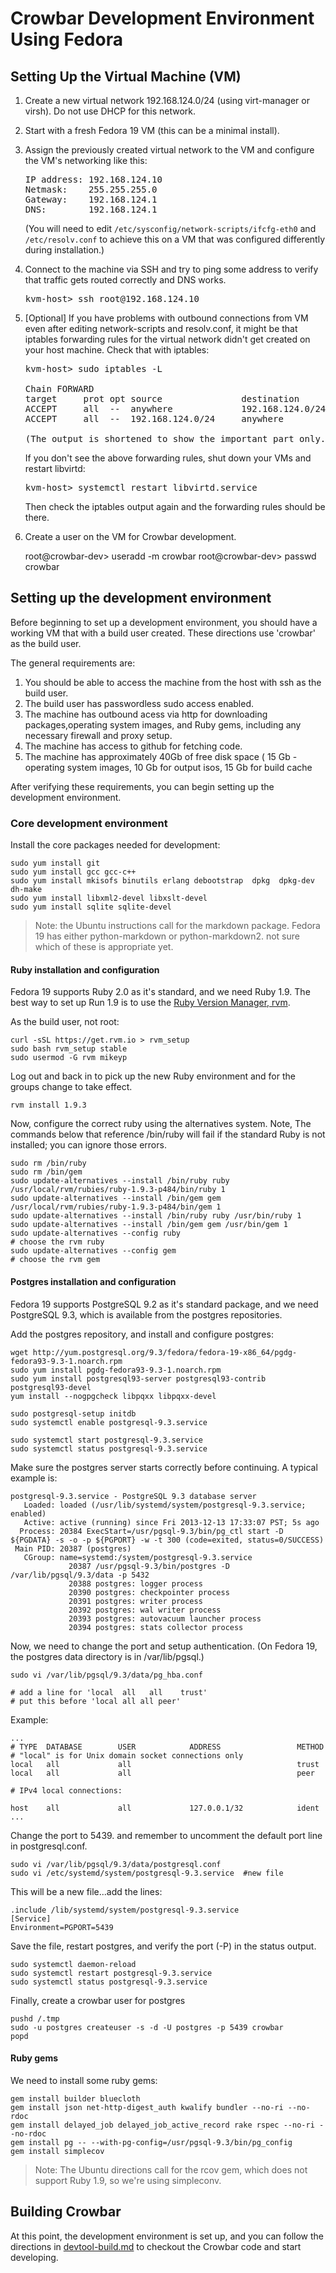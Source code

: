 # Crowbar Development Environment Using Fedora

## Setting Up the Virtual Machine (VM)

1. Create a new virtual network 192.168.124.0/24 (using virt-manager or virsh).
   Do not use DHCP for this network.

1. Start with a fresh Fedora 19 VM (this can be a minimal install).

1. Assign the previously created virtual network to the VM and configure the
   VM's networking like this:

   <pre>IP address: 192.168.124.10
   Netmask:    255.255.255.0
   Gateway:    192.168.124.1
   DNS:        192.168.124.1</pre>

   (You will need to edit `/etc/sysconfig/network-scripts/ifcfg-eth0` and
   `/etc/resolv.conf` to achieve this on a VM that was configured differently
   during installation.)

1. Connect to the machine via SSH and try to ping some address to verify that
   traffic gets routed correctly and DNS works.

   <pre>kvm-host> ssh root@192.168.124.10</pre>

1. [Optional] If you have problems with outbound connections from VM even after
   editing network-scripts and resolv.conf, it might be that iptables
   forwarding rules for the virtual network didn't get created on your host
   machine. Check that with iptables:

   <pre>kvm-host> sudo iptables -L

   Chain FORWARD
   target     prot opt source               destination
   ACCEPT     all  --  anywhere             192.168.124.0/24     state RELATED,ESTABLISHED
   ACCEPT     all  --  192.168.124.0/24     anywhere

   (The output is shortened to show the important part only.)</pre>

   If you don't see the above forwarding rules, shut down your VMs and restart
   libvirtd:

   <pre>kvm-host> systemctl restart libvirtd.service</pre>
   
   Then check the iptables output again and the forwarding rules should be there.

1. Create a user on the VM for Crowbar development.

   root@crowbar-dev> useradd -m crowbar
    root@crowbar-dev> passwd crowbar

## Setting up the development environment

Before beginning to set up a development environment, you should have
a working VM that with a build user created.  These directions use 'crowbar'
as the build user.

The general requirements are:

1. You should be able to access the machine from the host with ssh as the build 
   user.
1. The build user has passwordless sudo access enabled.
1. The machine has outbound acess via http for downloading packages,operating 
   system images, and Ruby gems, including any necessary firewall and 
   proxy setup.
1. The machine has access to github for fetching code.
1. The machine has approximately 40Gb of free disk space 
   ( 15 Gb - operating system images, 10 Gb for output isos, 15 Gb for 
   build cache

After verifying these requirements, you can begin setting up the development 
environment.

### Core development environment 

Install the core packages needed for development:

    sudo yum install git
    sudo yum install gcc gcc-c++
    sudo yum install mkisofs binutils erlang debootstrap  dpkg  dpkg-dev dh-make
    sudo yum install libxml2-devel libxslt-devel
    sudo yum install sqlite sqlite-devel

> Note: the Ubuntu instructions call for the markdown package.  Fedora 19 has 
> either python-markdown or python-markdown2. not sure which of these is 
> appropriate yet.

#### Ruby installation and configuration

Fedora 19 supports Ruby 2.0 as it's standard, and we need Ruby 1.9.  The best
way to set up Run 1.9 is to use the 
[Ruby Version Manager, rvm]( https://rvm.io/). 

As the build user, not root:

    curl -sSL https://get.rvm.io > rvm_setup
    sudo bash rvm_setup stable
    sudo usermod -G rvm mikeyp

Log out and back in to pick up the new Ruby environment and for the groups 
change to take effect.

    rvm install 1.9.3

Now, configure the correct ruby using the alternatives system. Note,
The commands below that reference /bin/ruby will fail if the standard
Ruby is not installed; you can ignore those errors.

    sudo rm /bin/ruby
    sudo rm /bin/gem
    sudo update-alternatives --install /bin/ruby ruby /usr/local/rvm/rubies/ruby-1.9.3-p484/bin/ruby 1
    sudo update-alternatives --install /bin/gem gem /usr/local/rvm/rubies/ruby-1.9.3-p484/bin/gem 1
    sudo update-alternatives --install /bin/ruby ruby /usr/bin/ruby 1
    sudo update-alternatives --install /bin/gem gem /usr/bin/gem 1
    sudo update-alternatives --config ruby
    # choose the rvm ruby
    sudo update-alternatives --config gem
    # choose the rvm gem
 
#### Postgres installation and configuration

Fedora 19 supports PostgreSQL 9.2 as it's standard package, and we need 
PostgreSQL 9.3, which is available from the postgres repositories.

Add the postgres repository, and install and configure postgres:

    wget http://yum.postgresql.org/9.3/fedora/fedora-19-x86_64/pgdg-fedora93-9.3-1.noarch.rpm
    sudo yum install pgdg-fedora93-9.3-1.noarch.rpm
    sudo yum install postgresql93-server postgresql93-contrib postgresql93-devel
    yum install --nogpgcheck libpqxx libpqxx-devel

    sudo postgresql-setup initdb
    sudo systemctl enable postgresql-9.3.service

    sudo systemctl start postgresql-9.3.service
    sudo systemctl status postgresql-9.3.service

Make sure the postgres server starts correctly before continuing. A typical
example is:

    postgresql-9.3.service - PostgreSQL 9.3 database server
       Loaded: loaded (/usr/lib/systemd/system/postgresql-9.3.service; enabled)
       Active: active (running) since Fri 2013-12-13 17:33:07 PST; 5s ago
      Process: 20384 ExecStart=/usr/pgsql-9.3/bin/pg_ctl start -D ${PGDATA} -s -o -p ${PGPORT} -w -t 300 (code=exited, status=0/SUCCESS)
     Main PID: 20387 (postgres)
       CGroup: name=systemd:/system/postgresql-9.3.service
                 20387 /usr/pgsql-9.3/bin/postgres -D /var/lib/pgsql/9.3/data -p 5432
                 20388 postgres: logger process   
                 20390 postgres: checkpointer process   
                 20391 postgres: writer process   
                 20392 postgres: wal writer process   
                 20393 postgres: autovacuum launcher process   
                 20394 postgres: stats collector process   

Now, we need to change the port and setup authentication. 
(On Fedora 19, the postgres data directory is in /var/lib/pgsql.)

    sudo vi /var/lib/pgsql/9.3/data/pg_hba.conf

    # add a line for 'local  all   all    trust'
    # put this before 'local all all peer'

Example: 

    ...
    # TYPE  DATABASE        USER            ADDRESS                 METHOD
    # "local" is for Unix domain socket connections only
    local   all             all                                     trust
    local   all             all                                     peer

    # IPv4 local connections:

    host    all             all             127.0.0.1/32            ident
    ...

Change the port to 5439. and remember to uncomment the default port line in
postgresql.conf.

    sudo vi /var/lib/pgsql/9.3/data/postgresql.conf
    sudo vi /etc/systemd/system/postgresql-9.3.service  #new file

This will be a new file...add the lines:

    .include /lib/systemd/system/postgresql-9.3.service
    [Service]
    Environment=PGPORT=5439

Save the file, restart postgres, and verify the port (-P) in the status output.

    sudo systemctl daemon-reload
    sudo systemctl restart postgresql-9.3.service
    sudo systemctl status postgresql-9.3.service

Finally, create a crowbar user for postgres

    pushd /.tmp
    sudo -u postgres createuser -s -d -U postgres -p 5439 crowbar
    popd


#### Ruby gems

We need to install some ruby gems:

    gem install builder bluecloth
    gem install json net-http-digest_auth kwalify bundler --no-ri --no-rdoc
    gem install delayed_job delayed_job_active_record rake rspec --no-ri --no-rdoc
    gem install pg -- --with-pg-config=/usr/pgsql-9.3/bin/pg_config
    gem install simplecov  

> Note: The Ubuntu directions call for the rcov gem, which does not 
> support Ruby 1.9, so we're using simpleconv.


## Building Crowbar 

At this point, the development environment is set up, and you can 
follow the directions in [devtool-build.md](../devtool-build.md) to 
checkout the Crowbar code and start developing.
 
